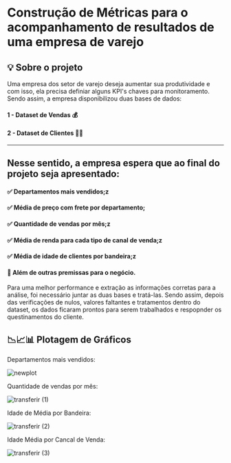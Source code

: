 #  Construção de Métricas para o acompanhamento de resultados de uma empresa de varejo

## 💡 Sobre o projeto
Uma empresa dos setor de varejo deseja aumentar sua produtividade e com isso, ela precisa definiar alguns KPI's chaves para monitoramento. Sendo assim, a empresa disponibilizou duas bases de dados:
#### 1 - Dataset de Vendas 💰
#### 2 - Dataset de Clientes 👪🏾
__________________________________________________________________________________________________________________________________________________________________________________

## Nesse sentido, a empresa espera que ao final do projeto seja apresentado: 

#### ✅ Departamentos mais vendidos;z
#### ✅ Média de preço com frete por departamento;
#### ✅ Quantidade de vendas por mês;z
#### ✅ Média de renda para cada tipo de canal de venda;z
#### ✅ Média de idade de clientes por bandeira;z
####  📍 Além de outras premissas para o negócio.


Para uma melhor performance e extração as informações corretas para a análise, foi necessário juntar as duas bases e tratá-las. Sendo assim, depois das verificações de nulos, valores faltantes e tratamentos dentro do dataset, os dados ficaram prontos para serem trabalhados e respopnder os questinamentos do cliente.

## 📉📈📊 Plotagem de Gráficos

Departamentos mais vendidos:

![newplot](https://github.com/juanlucas7/Analise_Dados_Cliente_Varejo/assets/149596266/43f37ac0-b7f9-4ed7-8725-a52dda2a82f2)

Quantidade de vendas por mês:

![transferir (1)](https://github.com/juanlucas7/Analise_Dados_Cliente_Varejo/assets/149596266/7cb4b908-5195-4c47-89de-fc65af69ffe3)

Idade de Média por Bandeira:

![transferir (2)](https://github.com/juanlucas7/Analise_Dados_Cliente_Varejo/assets/149596266/d0be025e-5e09-4a4b-87d8-d7bab6bfa352)

Idade Média por Cancal de Venda:

![transferir (3)](https://github.com/juanlucas7/Analise_Dados_Cliente_Varejo/assets/149596266/23f021db-63f4-44bb-9d12-ed4c0164576c)




